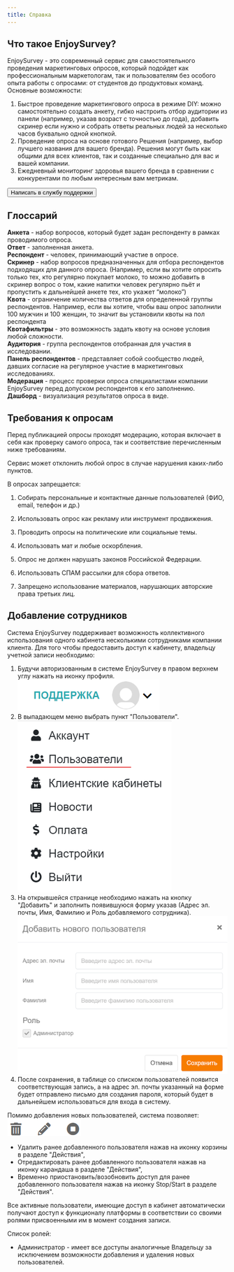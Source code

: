```yaml
---
title: Справка
---
```


## Что такое EnjoySurvey?
EnjoySurvey - это современный сервис для самостоятельного проведения маркетинговых опросов, который подойдет как профессиональным маркетологам, так и пользователям без особого опыта работы с опросами: от студентов до продуктовых команд.
Основные возможности:
1. Быстрое проведение маркетингового опроса в режиме DIY: можно самостоятельно создать анкету, гибко настроить отбор аудитории из панели (например, указав возраст с точностью до года), добавить скринер если нужно и собрать ответы реальных людей за несколько часов буквально одной кнопкой.
2. Проведение опроса на основе готового Решения (например, выбор лучшего названия для вашего бренда). Решения могут быть как общими для всех клиентов, так и созданные специально для вас и вашей компании.
3. Ежедневный мониторинг здоровья вашего бренда в сравнении с конкурентами по любым интересным вам метрикам.

<button class="btn btn-primary" id="support_button">Написать в службу поддержки</button>

## Глоссарий
**Анкета** - набор вопросов, который будет задан респонденту в рамках проводимого опроса.  
**Ответ** - заполненная анкета.  
**Респондент** - человек, принимающий участие в опросе.  
**Скринер** - набор вопросов предназначенных для отбора респондентов подходящих для данного опроса. (Например, если вы хотите опросить только тех, кто регулярно покупает молоко, то можно добавить в скринер вопрос о том, какие напитки человек регулярно пьёт и пропустить к дальнейшей анкете тех, кто укажет “молоко”)  
**Квота** - ограничение количества ответов для определенной группы респондентов. Например, если вы хотите, чтобы ваш опрос заполнили 100 мужчин и 100 женщин, то значит вы установили квоты на пол респондента  
**Квотафильтры** - это возможность задать квоту на основе условия любой сложности.  
**Аудитория** - группа респондентов отобранная для участия в исследовании.  
**Панель респондентов** - представляет собой сообщество людей, давших согласие на регулярное участие в маркетинговых исследованиях.  
**Модерация** - процесс проверки опроса специалистами компании EnjoySurvey перед допуском респондентов к его заполнению.  
**Дашборд** - визуализация результатов опроса в виде.

## Требования к опросам

Перед публикацией опросы проходят модерацию, которая включает в себя как проверку самого опроса, так и соответствие перечисленным ниже требованиям.

Сервис может отклонить любой опрос в случае нарушения каких-либо пунктов.

В опросах запрещается:

1. Собирать персональные и контактные данные пользователей (ФИО, email, телефон и др.)

2. Использовать опрос как рекламу или инструмент продвижения.

3. Проводить опросы на политические или социальные темы.

4. Использовать мат и любые оскорбления.

5. Опрос не должен нарушать законов Российской Федерации.

6. Использовать СПАМ рассылки для сбора ответов.

7. Запрещено использование материалов, нарушающих авторские права третьих лиц.

## Добавление сотрудников

Система EnjoySurvey поддерживает возможность коллективного использования одного кабинета несколькими сотрудниками компании клиента. Для того чтобы предоставить доступ к кабинету, владельцу учетной записи необходимо:

1. Будучи авторизованным в системе EnjoySurvey в правом верхнем углу нажать на иконку профиля.
![](./images/141.png)
2. В выпадающем меню выбрать пункт "Пользователи".
![](./images/142.png)
3. На открывшейся странице необходимо нажать на кнопку "Добавить" и заполнить появившуюся форму указав (Адрес эл. почты, Имя, Фамилию и Роль добавляемого сотрудника).
![](./images/144.png)
4. После сохранения, в таблице со списком пользователей появится соответствующая запись, а на адрес эл. почты указанный на форме будет отправлено письмо для создания пароля, который будет в дальнейшем использоваться для входа в систему.


Помимо добавления новых пользователей, система позволяет:
![](./images/145.png)

 - Удалить ранее добавленного пользователя нажав на иконку корзины в разделе "Действия",
 - Отредактировать ранее добавленного пользователя нажав на иконку карандаша в разделе "Действия",
 - Временно приостановить/возобновить доступ для ранее добавленного пользователя нажав на иконку Stop/Start в разделе "Действия".

Все активные пользователи, имеющие доступ в кабинет автоматически получают доступ к функционалу платформы в соответствии со своими ролями присвоенными им в момент создания записи.

Список ролей:
 - Администратор - имеет все доступы аналогичные Владельцу за исключением возможности добавления и удаления новых пользователей.
